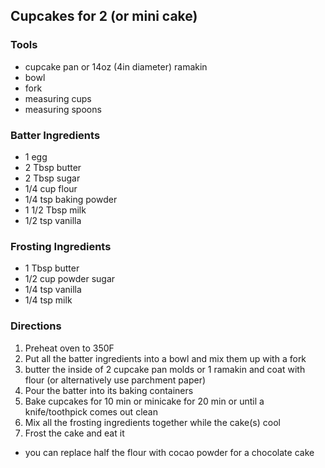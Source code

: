 ## Cupcakes for 2 (or mini cake)

### Tools

* cupcake pan or 14oz (4in diameter) ramakin
* bowl
* fork
* measuring cups
* measuring spoons

### Batter Ingredients

* 1 egg
* 2 Tbsp butter
* 2 Tbsp sugar
* 1/4 cup flour
* 1/4 tsp baking powder
* 1 1/2 Tbsp milk
* 1/2 tsp vanilla

### Frosting Ingredients
* 1 Tbsp butter
* 1/2 cup powder sugar
* 1/4 tsp vanilla
* 1/4 tsp milk

### Directions

1. Preheat oven to 350F
2. Put all the batter ingredients into a bowl and mix them up with a fork
3. butter the inside of 2 cupcake pan molds or 1 ramakin and coat with flour (or alternatively use parchment paper)
4. Pour the batter into its baking containers
5. Bake cupcakes for 10 min or minicake for 20 min or until a knife/toothpick comes out clean
6. Mix all the frosting ingredients together while the cake(s) cool
7. Frost the cake and eat it

* you can replace half the flour with cocao powder for a chocolate cake
